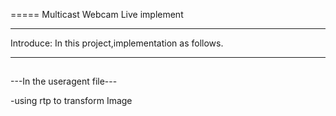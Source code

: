 
=====
Multicast Webcam Live implement

-----
Introduce:
In this project,implementation as follows.

-----

##
   ---In the useragent file---

  
  -using rtp to transform Image 
  
